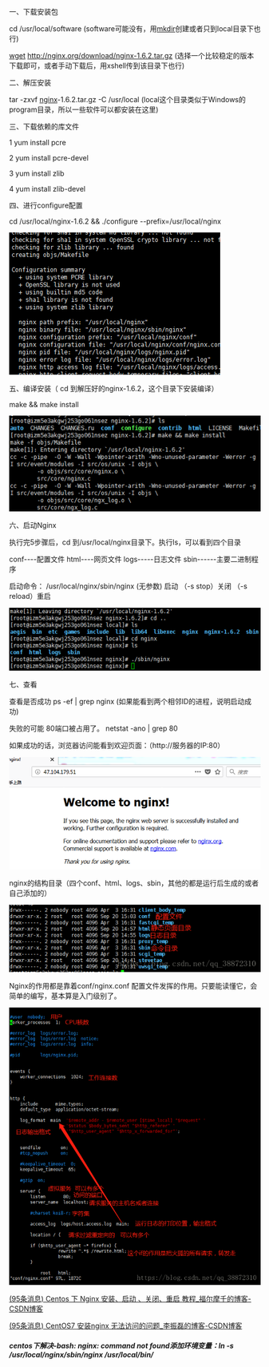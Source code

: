 一、下载安装包

  cd /usr/local/software  (software可能没有，用[mkdir](https://so.csdn.net/so/search?q=mkdir&spm=1001.2101.3001.7020)创建或者只到local目录下也行)

  [wget](https://so.csdn.net/so/search?q=wget&spm=1001.2101.3001.7020) http://nginx.org/download/nginx-1.6.2.tar.gz   (选择一个比较稳定的版本下载即可，或者手动下载后，用xshell传到该目录下也行)

 

二、解压安装

  tar -zxvf [nginx](https://so.csdn.net/so/search?q=nginx&spm=1001.2101.3001.7020)-1.6.2.tar.gz -C /usr/local   (local这个目录类似于Windows的program目录，所以一些软件可以都安装在这里)

 

三、下载依赖的库文件

  1  yum install pcre

  2  yum install pcre-devel

  3  yum install zlib

  4 yum install zlib-devel

 

四、进行configure配置

  cd /usr/local/nginx-1.6.2  && ./configure --prefix=/usr/local/nginx

![img](https://raw.githubusercontent.com/c-sin7/picgoIMG/main/20180403165135209)

五、编译安装（  cd 到解压好的nginx-1.6.2，这个目录下安装编译）

make && make install

![img](https://raw.githubusercontent.com/c-sin7/picgoIMG/main/20180403165259201)

六、启动Nginx

  执行完5步骤后，cd 到/usr/local/nginx目录下。执行ls，可以看到四个目录

 conf----配置文件 html----网页文件 logs-----日志文件 sbin------主要二进制程序

 启动命令：  /usr/local/nginx/sbin/nginx   (无参数) 启动   （-s  stop）关闭   （-s reload）重启

![img](https://raw.githubusercontent.com/c-sin7/picgoIMG/main/20180403165435137)

七、查看

查看是否成功   ps -ef | grep nginx (如果能看到两个相邻ID的进程，说明启动成功)

失败的可能    80端口被占用了。   netstat -ano | grep 80

 

如果成功的话，浏览器访问能看到欢迎页面：（http://服务器的IP:80）

![img](https://raw.githubusercontent.com/c-sin7/picgoIMG/main/20180403165545204)

 nginx的结构目录（四个conf、html、logs、sbin，其他的都是运行后生成的或者自己添加的）

![img](https://raw.githubusercontent.com/c-sin7/picgoIMG/main/20180920150536576)

 Nginx的作用都是靠着conf/nginx.conf 配置文件发挥的作用。只要能读懂它，会简单的编写，基本算是入门级别了。

![img](https://raw.githubusercontent.com/c-sin7/picgoIMG/main/20180920151421670)

[(95条消息) Centos 下 Nginx 安装、启动 、关闭、重启 教程_福尔摩千的博客-CSDN博客](https://blog.csdn.net/jrgdspuwij/article/details/104060880#:~:text=概览)

[(95条消息) CentOS7 安装nginx 无法访问的问题_李振磊的博客-CSDN博客](https://blog.csdn.net/lzl18918615216/article/details/80049471?spm=1001.2101.3001.6650.1&utm_medium=distribute.pc_relevant.none-task-blog-2~default~BlogCommendFromBaidu~Rate-1-80049471-blog-102780363.pc_relevant_vip_default&depth_1-utm_source=distribute.pc_relevant.none-task-blog-2~default~BlogCommendFromBaidu~Rate-1-80049471-blog-102780363.pc_relevant_vip_default&utm_relevant_index=2)



##### centos下解决-bash: nginx: command not found添加环境变量：ln -s /usr/local/nginx/sbin/nginx /usr/local/bin/